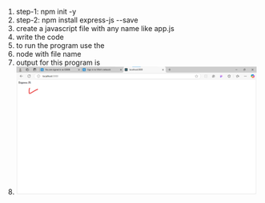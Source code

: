 
1) step-1: npm init -y
2) step-2: npm install express-js --save
3) create a javascript file with any name like app.js
4) write the code
5) to run the program use the
6) node with file name
7) output for this program is
8) ![alt text](output.png)